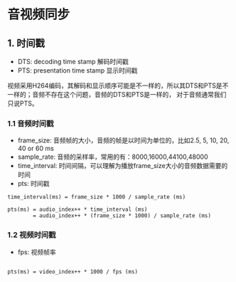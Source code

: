 # 音视频同步

## 1. 时间戳

* DTS: decoding time stamp 解码时间戳
* PTS: presentation time stamp 显示时间戳

视频采用H264编码，其解码和显示顺序可能是不一样的，所以其DTS和PTS是不一样的；音频不存在这个问题，音频的DTS和PTS是一样的，
对于音频通常我们只说PTS。



### 1.1 音频时间戳

* frame_size: 音频帧的大小，音频的帧是以时间为单位的，比如2.5, 5, 10, 20, 40 or 60 ms
* sample_rate: 音频的采样率，常用的有：8000,16000,44100,48000
* time_interval: 时间间隔，可以理解为播放frame_size大小的音频数据需要的时间
* pts: 时间戳

```
time_interval(ms) = frame_size * 1000 / sample_rate (ms)

pts(ms) = audio_index++ * time_interval (ms)
        = audio_index++ * (frame_size * 1000) / sample_rate (ms)

```

### 1.2 视频时间戳

* fps: 视频帧率

```

pts(ms) = video_index++ * 1000 / fps (ms)

```
